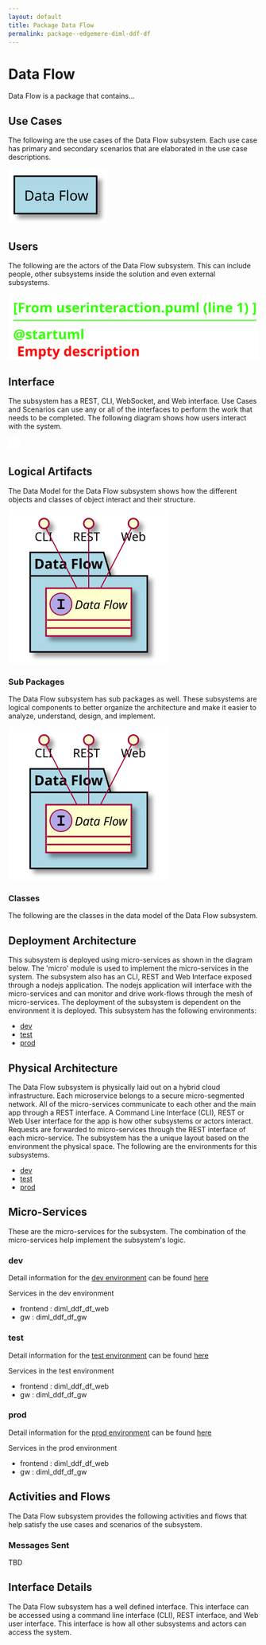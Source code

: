 ```yaml
---
layout: default
title: Package Data Flow
permalink: package--edgemere-diml-ddf-df
---
```

# Data Flow

Data Flow is a package that contains...



## Use Cases

The following are the use cases of the Data Flow subsystem. Each use case has primary and secondary scenarios
that are elaborated in the use case descriptions.



![UseCase Diagram](./usecases.svg)

## Users

The following are the actors of the Data Flow subsystem. This can include people, other subsystems 
inside the solution and even external subsystems. 



![User Interaction](./userinteraction.svg)

## Interface

The subsystem has a REST, CLI, WebSocket, and Web interface. Use Cases and Scenarios can use any or all
of the interfaces to perform the work that needs to be completed. The following  diagram shows how
users interact with the system.

![Scenario Mappings Diagram](./scenariomapping.svg)



## Logical Artifacts

The Data Model for the  Data Flow subsystem shows how the different objects and classes of object interact
and their structure.

![Sub Package Diagram](./subpackage.svg)

### Sub Packages

The Data Flow subsystem has sub packages as well. These subsystems are logical components to better
organize the architecture and make it easier to analyze, understand, design, and implement.



![Logical Diagram](./logical.svg)

### Classes

The following are the classes in the data model of the Data Flow subsystem.




## Deployment Architecture

This subsystem is deployed using micro-services as shown in the diagram below. The 'micro' module is
used to implement the micro-services in the system. The subsystem also has an CLI, REST and Web Interface
exposed through a nodejs application. The nodejs application will interface with the micro-services and
can monitor and drive work-flows through the mesh of micro-services. The deployment of the subsystem is 
dependent on the environment it is deployed. This subsystem has the following environments:
* [dev](environment--edgemere-diml-ddf-df-dev)
* [test](environment--edgemere-diml-ddf-df-test)
* [prod](environment--edgemere-diml-ddf-df-prod)



## Physical Architecture

The Data Flow subsystem is physically laid out on a hybrid cloud infrastructure. Each microservice belongs
to a secure micro-segmented network. All of the micro-services communicate to each other and the main app through a
REST interface. A Command Line Interface (CLI), REST or Web User interface for the app is how other subsystems or actors 
interact. Requests are forwarded to micro-services through the REST interface of each micro-service. The subsystem has
the a unique layout based on the environment the physical space. The following are the environments for this
subsystems.
* [dev](environment--edgemere-diml-ddf-df-dev)
* [test](environment--edgemere-diml-ddf-df-test)
* [prod](environment--edgemere-diml-ddf-df-prod)


## Micro-Services

These are the micro-services for the subsystem. The combination of the micro-services help implement
the subsystem's logic.


### dev

Detail information for the [dev environment](environment--edgemere-diml-ddf-df-dev)
can be found [here](environment--edgemere-diml-ddf-df-dev)

Services in the dev environment

* frontend : diml_ddf_df_web
* gw : diml_ddf_df_gw


### test

Detail information for the [test environment](environment--edgemere-diml-ddf-df-test)
can be found [here](environment--edgemere-diml-ddf-df-test)

Services in the test environment

* frontend : diml_ddf_df_web
* gw : diml_ddf_df_gw


### prod

Detail information for the [prod environment](environment--edgemere-diml-ddf-df-prod)
can be found [here](environment--edgemere-diml-ddf-df-prod)

Services in the prod environment

* frontend : diml_ddf_df_web
* gw : diml_ddf_df_gw


## Activities and Flows
The Data Flow subsystem provides the following activities and flows that help satisfy the use
cases and scenarios of the subsystem.




### Messages Sent

TBD

## Interface Details
The Data Flow subsystem has a well defined interface. This interface can be accessed using a
command line interface (CLI), REST interface, and Web user interface. This interface is how all other
subsystems and actors can access the system.


